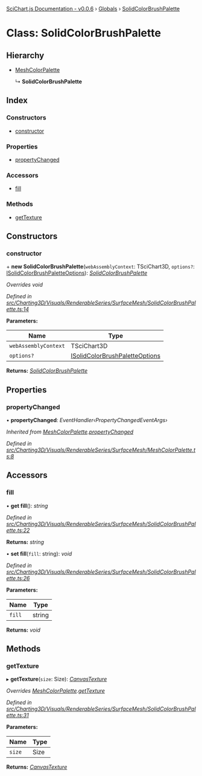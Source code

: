 [SciChart.js Documentation - v0.0.6](../README.md) › [Globals](../globals.md) › [SolidColorBrushPalette](solidcolorbrushpalette.md)

# Class: SolidColorBrushPalette

## Hierarchy

* [MeshColorPalette](meshcolorpalette.md)

  ↳ **SolidColorBrushPalette**

## Index

### Constructors

* [constructor](solidcolorbrushpalette.md#constructor)

### Properties

* [propertyChanged](solidcolorbrushpalette.md#propertychanged)

### Accessors

* [fill](solidcolorbrushpalette.md#fill)

### Methods

* [getTexture](solidcolorbrushpalette.md#gettexture)

## Constructors

###  constructor

\+ **new SolidColorBrushPalette**(`webAssemblyContext`: TSciChart3D, `options?`: [ISolidColorBrushPaletteOptions](../interfaces/isolidcolorbrushpaletteoptions.md)): *[SolidColorBrushPalette](solidcolorbrushpalette.md)*

*Overrides void*

*Defined in [src/Charting3D/Visuals/RenderableSeries/SurfaceMesh/SolidColorBrushPalette.ts:14](https://github.com/ABTSoftware/SciChart.Dev/blob/46671d21ce/Web/src/SciChart/src/Charting3D/Visuals/RenderableSeries/SurfaceMesh/SolidColorBrushPalette.ts#L14)*

**Parameters:**

Name | Type |
------ | ------ |
`webAssemblyContext` | TSciChart3D |
`options?` | [ISolidColorBrushPaletteOptions](../interfaces/isolidcolorbrushpaletteoptions.md) |

**Returns:** *[SolidColorBrushPalette](solidcolorbrushpalette.md)*

## Properties

###  propertyChanged

• **propertyChanged**: *EventHandler‹PropertyChangedEventArgs›*

*Inherited from [MeshColorPalette](meshcolorpalette.md).[propertyChanged](meshcolorpalette.md#propertychanged)*

*Defined in [src/Charting3D/Visuals/RenderableSeries/SurfaceMesh/MeshColorPalette.ts:8](https://github.com/ABTSoftware/SciChart.Dev/blob/46671d21ce/Web/src/SciChart/src/Charting3D/Visuals/RenderableSeries/SurfaceMesh/MeshColorPalette.ts#L8)*

## Accessors

###  fill

• **get fill**(): *string*

*Defined in [src/Charting3D/Visuals/RenderableSeries/SurfaceMesh/SolidColorBrushPalette.ts:22](https://github.com/ABTSoftware/SciChart.Dev/blob/46671d21ce/Web/src/SciChart/src/Charting3D/Visuals/RenderableSeries/SurfaceMesh/SolidColorBrushPalette.ts#L22)*

**Returns:** *string*

• **set fill**(`fill`: string): *void*

*Defined in [src/Charting3D/Visuals/RenderableSeries/SurfaceMesh/SolidColorBrushPalette.ts:26](https://github.com/ABTSoftware/SciChart.Dev/blob/46671d21ce/Web/src/SciChart/src/Charting3D/Visuals/RenderableSeries/SurfaceMesh/SolidColorBrushPalette.ts#L26)*

**Parameters:**

Name | Type |
------ | ------ |
`fill` | string |

**Returns:** *void*

## Methods

###  getTexture

▸ **getTexture**(`size`: Size): *[CanvasTexture](canvastexture.md)*

*Overrides [MeshColorPalette](meshcolorpalette.md).[getTexture](meshcolorpalette.md#abstract-gettexture)*

*Defined in [src/Charting3D/Visuals/RenderableSeries/SurfaceMesh/SolidColorBrushPalette.ts:31](https://github.com/ABTSoftware/SciChart.Dev/blob/46671d21ce/Web/src/SciChart/src/Charting3D/Visuals/RenderableSeries/SurfaceMesh/SolidColorBrushPalette.ts#L31)*

**Parameters:**

Name | Type |
------ | ------ |
`size` | Size |

**Returns:** *[CanvasTexture](canvastexture.md)*
